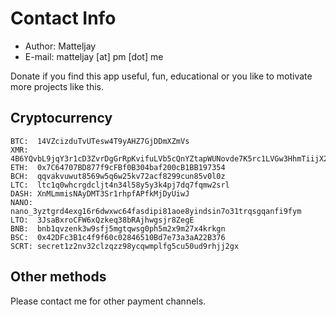 # Contact Info

- Author: Matteljay
- E-mail: matteljay [at] pm [dot] me

Donate if you find this app useful, fun, educational or you like to motivate more projects like this.

## Cryptocurrency

    BTC:  14VZcizduTvUTesw4T9yAHZ7GjDDmXZmVs
    XMR:  4B6YQvbL9jqY3r1cD3ZvrDgGrRpKvifuLVb5cQnYZtapWUNovde7K5rc1LVGw3HhmTiijX21zHKSqjQtwxesBEe6FhufRGS
    ETH:  0x7C64707BD877f9cFBf0B304baf200cB1BB197354
    BCH:  qqvakvuwut8569w5q6w25kv72acf8299cun85v0l0z
    LTC:  ltc1q0whcrgdcljt4n34l58y5y3k4pj7dq7fqmw2srl
    DASH: XnMLmmisNAyDMT3Sr1rhpfAPfkMjDyUiwJ
    NANO: nano_3yztgrd4exg16r6dwxwc64fasdipi81aoe8yindsin7o31trqsgqanfi9fym
    LTO:  3JsaBxroCFW6xQzkeq38bRAjhwgsjr8ZegE
    BNB:  bnb1qvzenk3w9sfj5mgtqwsg0ph5m2x9m27x4krkgn
    BSC:  0x42DFc3B1c4f9f60c02846510Bd7e73a3aA22B376
    SCRT: secret1z2nv32clzqzz98ycqwmplfg5cu50ud9rhjj2gx

## Other methods

Please contact me for other payment channels.
